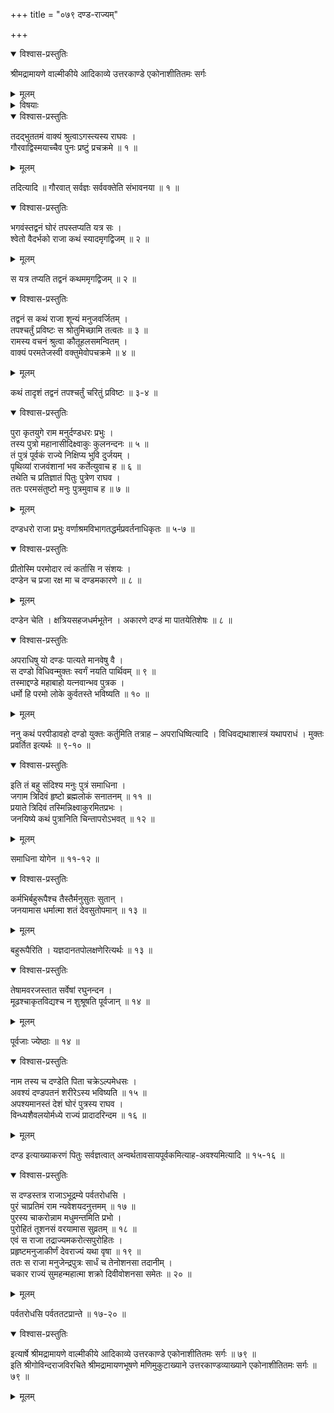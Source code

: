 +++
title = "०७९ दण्ड-राज्यम्"

+++

<details open><summary>विश्वास-प्रस्तुतिः</summary>

श्रीमद्रामायणे वाल्मीकीये आदिकाव्ये उत्तरकाण्डे एकोनाशीतितमः सर्गः
</details>

<details><summary>मूलम्</summary>

श्रीमद्रामायणे वाल्मीकीये आदिकाव्ये उत्तरकाण्डे एकोनाशीतितमः सर्गः
</details>

<details><summary>विषयाः</summary>

अगस्त्येन राम-चोदनया  
तं प्रति श्वेत-राज--तपो-वनस्य निर्जनत्व-कारण-कथनारंभः ॥ १ ॥  
मनु-पुत्रेणेक्ष्वाकुणा पित्राज्ञया  
यागाद्य्-उपायैः पुत्र-शतकोत्पादनम् ॥ २ ॥  
तत्रान्तिम-पुत्रस्य भावि-दण्ड-विज्ञानेन  
दण्ड इति नाम-करण-पूर्वकं  
तं प्रति विन्ध्य-शैवल-मध्ये राज्य-करण-नियोजनम् ॥ ३ ॥  
दण्डेन राज्ञा शुक्राचार्यस्य पौरोहित्ये वरण-पूर्वकं  
राज्य-करणम् ॥ ४ ॥
</details>

<details open><summary>विश्वास-प्रस्तुतिः</summary>

तदद्भुततमं वाक्यं श्रुत्वाऽगस्त्यस्य राघवः ।  
गौरवाद्विस्मयाच्चैव पुनः प्रष्टुं प्रचक्रमे ॥ १ ॥
</details>

<details><summary>मूलम्</summary>

तदद्भुततमं वाक्यं श्रुत्वाऽगस्त्यस्य राघवः ।  
गौरवाद्विस्मयाच्चैव पुनः प्रष्टुं प्रचक्रमे ॥ १ ॥
</details>

तदित्यादि ॥ गौरवात् सर्वज्ञः सर्ववक्तेति संभावनया ॥ १ ॥

<details open><summary>विश्वास-प्रस्तुतिः</summary>

भगवंस्तद्वनं घोरं तपस्तप्यति यत्र सः ।  
श्वेतो वैदर्भको राजा कथं स्यादमृगद्विजम् ॥ २ ॥
</details>

<details><summary>मूलम्</summary>

भगवंस्तद्वनं घोरं तपस्तप्यति यत्र सः ।  
श्वेतो वैदर्भको राजा कथं स्यादमृगद्विजम् ॥ २ ॥
</details>

स यत्र तप्यति तद्वनं कथममृगद्विजम् ॥ २ ॥

<details open><summary>विश्वास-प्रस्तुतिः</summary>

तद्वनं स कथं राजा शून्यं मनुजवर्जितम् ।  
तपश्चर्तुं प्रविष्टः स श्रोतुमिच्छामि तत्वतः ॥ ३ ॥  
रामस्य वचनं श्रुत्वा कौतूहलसमन्वितम् ।  
वाक्यं परमतेजस्वी वक्तुमेवोपचक्रमे ॥ ४ ॥
</details>

<details><summary>मूलम्</summary>

तद्वनं स कथं राजा शून्यं मनुजवर्जितम् ।  
तपश्चर्तुं प्रविष्टः स श्रोतुमिच्छामि तत्वतः ॥ ३ ॥  
रामस्य वचनं श्रुत्वा कौतूहलसमन्वितम् ।  
वाक्यं परमतेजस्वी वक्तुमेवोपचक्रमे ॥ ४ ॥
</details>

कथं तादृशं तद्वनं तपश्चर्तुं चरितुं प्रविष्टः ॥ ३-४ ॥

<details open><summary>विश्वास-प्रस्तुतिः</summary>

पुरा कृतयुगे राम मनुर्दण्डधरः प्रभुः ।  
तस्य पुत्रो महानासीदिक्ष्वाकुः कुलनन्दनः ॥ ५ ॥  
तं पुत्रं पूर्वकं राज्ये निक्षिप्य भुवि दुर्जयम् ।  
पृथिव्यां राजवंशानां भव कर्तेत्युवाच ह ॥ ६ ॥  
तथेति च प्रतिज्ञातं पितुः पुत्रेण राघव ।  
ततः परमसंतुष्टो मनुः पुत्रमुवाच ह ॥ ७ ॥
</details>

<details><summary>मूलम्</summary>

पुरा कृतयुगे राम मनुर्दण्डधरः प्रभुः ।  
तस्य पुत्रो महानासीदिक्ष्वाकुः कुलनन्दनः ॥ ५ ॥  
तं पुत्रं पूर्वकं राज्ये निक्षिप्य भुवि दुर्जयम् ।  
पृथिव्यां राजवंशानां भव कर्तेत्युवाच ह ॥ ६ ॥  
तथेति च प्रतिज्ञातं पितुः पुत्रेण राघव ।  
ततः परमसंतुष्टो मनुः पुत्रमुवाच ह ॥ ७ ॥
</details>

दण्डधरो राजा प्रभुः वर्णाश्रमविभागतद्धर्मप्रवर्तनाधिकृतः ॥ ५-७ ॥

<details open><summary>विश्वास-प्रस्तुतिः</summary>

प्रीतोस्मि परमोदार त्वं कर्तासि न संशयः ।  
दण्डेन च प्रजा रक्ष मा च दण्डमकारणे ॥ ८ ॥
</details>

<details><summary>मूलम्</summary>

प्रीतोस्मि परमोदार त्वं कर्तासि न संशयः ।  
दण्डेन च प्रजा रक्ष मा च दण्डमकारणे ॥ ८ ॥
</details>

दण्डेन चेति । क्षत्रियसहजधर्मभूतेन । अकारणे दण्डं मा पातयेतिशेषः ॥ ८ ॥

<details open><summary>विश्वास-प्रस्तुतिः</summary>

अपराधिषु यो दण्डः पात्यते मानवेषु वै ।  
स दण्डो विधिवन्मुक्तः स्वर्गं नयति पार्थिवम् ॥ ९ ॥  
तस्माद्दण्डे महाबाहो यत्नवान्भव पुत्रक ।  
धर्मो हि परमो लोके कुर्वतस्ते भविष्यति ॥ १० ॥
</details>

<details><summary>मूलम्</summary>

अपराधिषु यो दण्डः पात्यते मानवेषु वै ।  
स दण्डो विधिवन्मुक्तः स्वर्गं नयति पार्थिवम् ॥ ९ ॥  
तस्माद्दण्डे महाबाहो यत्नवान्भव पुत्रक ।  
धर्मो हि परमो लोके कुर्वतस्ते भविष्यति ॥ १० ॥
</details>

ननु कथं परपीडावहो दण्डो युक्तः कर्तुमिति तत्राह – अपराधिष्वित्यादि । विधिवद्यथाशास्त्रं यथापराधं । मुक्तः प्रवर्तित इत्यर्थः ॥ ९-१० ॥

<details open><summary>विश्वास-प्रस्तुतिः</summary>

इति तं बहु संदिश्य मनुः पुत्रं समाधिना ।  
जगाम त्रिदिवं हृष्टो ब्रह्मलोकं सनातनम् ॥ ११ ॥  
प्रयाते त्रिदिवं तस्मिन्निक्ष्वाकुरमितप्रभः ।  
जनयिष्ये कथं पुत्रानिति चिन्तापरोऽभवत् ॥ १२ ॥
</details>

<details><summary>मूलम्</summary>

इति तं बहु संदिश्य मनुः पुत्रं समाधिना ।  
जगाम त्रिदिवं हृष्टो ब्रह्मलोकं सनातनम् ॥ ११ ॥  
प्रयाते त्रिदिवं तस्मिन्निक्ष्वाकुरमितप्रभः ।  
जनयिष्ये कथं पुत्रानिति चिन्तापरोऽभवत् ॥ १२ ॥
</details>

समाधिना योगेन ॥ ११-१२ ॥

<details open><summary>विश्वास-प्रस्तुतिः</summary>

कर्मभिर्बहुरूपैश्च तैस्तैर्मनुसुतः सुतान् ।  
जनयामास धर्मात्मा शतं देवसुतोपमान् ॥ १३ ॥
</details>

<details><summary>मूलम्</summary>

कर्मभिर्बहुरूपैश्च तैस्तैर्मनुसुतः सुतान् ।  
जनयामास धर्मात्मा शतं देवसुतोपमान् ॥ १३ ॥
</details>

बहुरूपैरिति । यज्ञदानतपोलक्षणेरित्यर्थः ॥ १३ ॥

<details open><summary>विश्वास-प्रस्तुतिः</summary>

तेषामवरजस्तात सर्वेषां रघुनन्दन ।  
मूढश्चाकृतविद्यश्च न शुश्रूषति पूर्वजान् ॥ १४ ॥
</details>

<details><summary>मूलम्</summary>

तेषामवरजस्तात सर्वेषां रघुनन्दन ।  
मूढश्चाकृतविद्यश्च न शुश्रूषति पूर्वजान् ॥ १४ ॥
</details>

पूर्वजाः ज्येष्ठाः ॥ १४ ॥

<details open><summary>विश्वास-प्रस्तुतिः</summary>

नाम तस्य च दण्डेति पिता चक्रेऽल्पमेधसः ।  
अवश्यं दण्डपतनं शरीरेऽस्य भविष्यति ॥ १५ ॥  
अपश्यमानस्तं देशं घोरं पुत्रस्य राघव ।  
विन्ध्यशैवलयोर्मध्ये राज्यं प्रादादरिन्दम ॥ १६ ॥
</details>

<details><summary>मूलम्</summary>

नाम तस्य च दण्डेति पिता चक्रेऽल्पमेधसः ।  
अवश्यं दण्डपतनं शरीरेऽस्य भविष्यति ॥ १५ ॥  
अपश्यमानस्तं देशं घोरं पुत्रस्य राघव ।  
विन्ध्यशैवलयोर्मध्ये राज्यं प्रादादरिन्दम ॥ १६ ॥
</details>

दण्ड इत्याख्याकरणं पितुः सर्वज्ञत्वात् अन्वर्थतावसायपूर्वकमित्याह-अवश्यमित्यादि ॥ १५-१६ ॥

<details open><summary>विश्वास-प्रस्तुतिः</summary>

स दण्डस्तत्र राजाऽभूद्रम्ये पर्वतरोधसि ।  
पुरं चाप्रतिमं राम न्यवेशयदनुत्तमम् ॥ १७ ॥  
पुरस्य चाकरोन्नाम मधुमन्तमिति प्रभो ।  
पुरोहितं तूशनसं वरयामास सुव्रतम् ॥ १८ ॥  
एवं स राजा तद्राज्यमकरोत्सपुरोहितः ।  
प्रहृष्टमनुजाकीर्णं देवराज्यं यथा वृषा ॥ १९ ॥  
ततः स राजा मनुजेन्द्रपुत्रः सार्धं च तेनोशनसा तदानीम् ।  
चकार राज्यं सुमहन्महात्मा शक्रो दिवीवोशनसा समेतः ॥ २० ॥
</details>

<details><summary>मूलम्</summary>

स दण्डस्तत्र राजाऽभूद्रम्ये पर्वतरोधसि ।  
पुरं चाप्रतिमं राम न्यवेशयदनुत्तमम् ॥ १७ ॥  
पुरस्य चाकरोन्नाम मधुमन्तमिति प्रभो ।  
पुरोहितं तूशनसं वरयामास सुव्रतम् ॥ १८ ॥  
एवं स राजा तद्राज्यमकरोत्सपुरोहितः ।  
प्रहृष्टमनुजाकीर्णं देवराज्यं यथा वृषा ॥ १९ ॥  
ततः स राजा मनुजेन्द्रपुत्रः सार्धं च तेनोशनसा तदानीम् ।  
चकार राज्यं सुमहन्महात्मा शक्रो दिवीवोशनसा समेतः ॥ २० ॥
</details>

पर्वतरोधसि पर्वततटप्रान्ते ॥ १७-२० ॥

<details open><summary>विश्वास-प्रस्तुतिः</summary>

इत्यार्षे श्रीमद्रामायणे वाल्मीकीये आदिकाव्ये उत्तरकाण्डे एकोनाशीतितमः सर्गः ॥ ७९ ॥  
इति श्रीगोविन्दराजविरचिते श्रीमद्रामायणभूषणे मणिमुकुटाख्याने उत्तरकाण्डव्याख्याने एकोनाशीतितमः सर्गः ॥ ७९ ॥
</details>

<details><summary>मूलम्</summary>

इत्यार्षे श्रीमद्रामायणे वाल्मीकीये आदिकाव्ये उत्तरकाण्डे एकोनाशीतितमः सर्गः ॥ ७९ ॥  
इति श्रीगोविन्दराजविरचिते श्रीमद्रामायणभूषणे मणिमुकुटाख्याने उत्तरकाण्डव्याख्याने एकोनाशीतितमः सर्गः ॥ ७९ ॥
</details>

